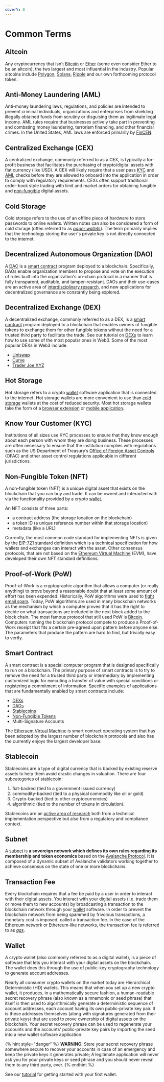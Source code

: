 ```yaml
---
coverY: 0
---
```


# Common Terms

## Altcoin

Any cryptocurrency that isn’t [Bitcoin](https://bitcoin.org/en/) or [Ether](https://ethereum.org/en/) (some even consider Ether to be an altcoin), the two largest and most influential in the industry. Popular altcoins include [Polygon](https://polygon.technology/), [Solana](https://solana.com/), [Ripple](https://ripple.com/) and our own 
forthcoming protocol token.

## Anti-Money Laundering (AML)

Anti-money laundering laws, regulations, and policies are intended to prevent criminal individuals, organizations and enterprises from shielding illegally obtained funds from scrutiny or disguising them as legitimate legal income. AML rules require that businesses actively take part in preventing and combating money laundering, terrorism financing, and other financial crimes. In the United States, AML laws are enforced primarily by [FinCEN](https://www.fincen.gov/history-anti-money-laundering-laws).

## Centralized Exchange (CEX)

A centralized exchange, commonly referred to as a CEX, is typically a for-profit business that facilitates the purchasing of crypto/digital assets with fiat currency (like USD). A
CEX will likely require that a user pass [KYC](#know-your-customer-kyc) and [AML](#anti-money-laundering-aml) checks before they are allowed to onboard into the application in 
order to comply with regulatory requirements. CEXs often support traditional order-book style trading with limit and market orders for obtaining fungible and [non-fungible](#non-fungible-token-nft) digital assets. 

## Cold Storage

Cold storage refers to the use of an offline piece of hardware to store passwords to online wallets. Written notes can also be considered a form of cold storage (often referred to as [*paper wallets*](https://en.bitcoin.it/wiki/Paper_wallet)). The term primarily implies that the technology storing the user's private key is not directly connected to the internet. 

## Decentralized Autonomous Organization (DAO)

A [DAO](https://en.wikipedia.org/wiki/Decentralized\_autonomous\_organization) is a [smart contract](#smart-contract) program deployed to a blockchain. Specifically, DAOs enable 
organization members to propose and vote on the execution of rules built into the organization's on-chain protocol in a manner that is fully transparent, auditable, and 
tamper-resistant. DAOs and their use-cases are an active area of [interdisciplinary research](https://ralphmerkle.com/papers/DAOdemocracyDraft.pdf), and new applications for 
decentralized governance are constantly being explored.  

## Decentralized Exchange (DEX)

A decentralized exchange, commonly referred to as a DEX, is a [smart contract](#smart-contract) program deployed to a blockchain that enables owners of fungible tokens to 
exchange them for other fungible tokens without the need for a trusted third party to facilitate the trade. See our tutorial on [DEXs](tutorials/how-do-i-use-a-dex.md) to learn 
how to use some of the most popular ones in Web3. Some of the most popular DEXs in Web3 include:

- [Uniswap](https://uniswap.org/)
- [Curve](https://curve.fi/)
- [Trader Joe XYZ](https://traderjoexyz.com/)

## Hot Storage

Hot storage refers to a crypto [wallet](#wallet) software application that is connected to the internet. Hot storage wallets are more convenient to use than 
[cold storage](#cold-storage) wallets at the cost of reduced security. Most hot storage wallets take the form of a 
[browser extension](/tutorials/getting-a-wallet.md/#browser-based-wallets) or [mobile application](/tutorials/getting-a-wallet.md/#mobile-based-wallets).

## Know Your Customer (KYC)

Institutions of all sizes use KYC processes to ensure that they know enough about each person with whom they are doing business. These processes are often necessary to ensure that the institution complies with regulations such as the US Department of Treasury’s 
[Office of Foreign Asset Controls](https://home.treasury.gov/policy-issues/office-of-foreign-assets-control-sanctions-programs-and-information) (OFAC) and other asset 
control regulations applicable in different jurisdictions.

## Non-Fungible Token (NFT)

A non-fungible token (NFT) is a unique digital asset that exists on the blockchain that you can buy and trade. It can be owned and interacted with via the functionality provided by a crypto [wallet](#wallet). 

An NFT consists of three parts: 

- a contract address (the storage location on the blockchain)
- a token ID (a unique reference number within that storage location)
- metadata (like a URL)

Currently, the most common code standard for implementing NFTs is given by the [EIP-721](https://eips.ethereum.org/EIPS/eip-721) standard definition which is a technical 
specification for how wallets and exchanges can interact with the asset. Other consensus protocols, that are not based on the 
[Ethereum Virtual Machine](https://ethereum.org/en/developers/docs/evm/) (EVM), have developed their own NFT standard definitions.

## Proof-of-Work (PoW)

Proof-of-Work is a cryptographic algorithm that allows a computer (or really anything) to prove beyond a reasonable doubt that at least some amount of effort has been expended. 
Historically, PoW algorithms were used to [fight email spam](https://en.wikipedia.org/wiki/Hashcash). Today, PoW algorithms are used in many blockchain networks as the mechanism 
by which a computer proves that it has the right to decide on what transactions are included in the next block added to the block chain. The most famous protocol that still used 
PoW is [Bitcoin](https://bitcoin.org/en/how-it-works#processing). Computers running the blockchain protocol compete to produce a Proof-of-Work receipt that fits a certain 
pre-agreed upon pattern before anyone else. The parameters that produce the pattern are hard to find, but trivially easy to verify. 

## Smart Contract

A smart contract is a special computer program that is designed specifically to run on a blockchain. The primary purpose of smart contracts is to try to remove the need for 
a trusted third party or intermediary by implementing customized logic for executing a transfer of value with special conditions or registering a commitment of information. Specific examples of applications that are fundamentally enabled by smart contracts include:

- [DEXs](#decentralized-exchange-dex)
- [DAOs](#decentralized-autonomous-organization-dao)
- [Stablecoins](#stablecoin)
- [Non-Fungible Tokens](#non-fungible-token-nft)
-  Multi-Signature Accounts

The [Etheruem Virtual Machine](https://ethereum.org/en/developers/docs/evm/) is smart contract operating system that has been adopted by the largest number of blockchain 
protocols and also has the currently enjoys the largest developer base. 

## Stablecoin

Stablecoins are a type of digital currency that is backed by existing reserve assets to help them avoid drastic changes in valuation. There are four subcategories of stablecoin:

1. fiat-backed (tied to a government issued currency)
2. commodity-backed (tied to a physical commodity like oil or gold)
3. Crypto-backed (tied to other cryptocurrencies)
4. algorithmic (tied to the number of tokens in circulation).

Stablecoins are an [active area of research](https://fdc.stanford.edu/) both from a technical implementation perspective but also from a regulatory and compliance context. 

## Subnet

A [subnet](https://docs.avax.network/subnets) is **a sovereign network which defines its own rules regarding its membership and token economics** based on the [Avalanche Protocol](https://docs.avax.network/). It is composed of a dynamic subset of Avalanche validators working together to achieve consensus on the state of one or more blockchains.

## Transaction Fee

Every blockchain requires that a fee be paid by a user in order to interact with their digital assets. You interact with your digital assets (i.e. trade them or move them to new accounts) by broadcasting a transaction to the blockchain network through your [wallet](#wallet) software. In order to prevent the blockchain network from being spammed by frivolous transactions, a monetary cost is imposed, called a transaction fee. In the case of the Ethereum network or Ethereum-like networks, the transaction fee is referred to as [_gas_](https://ethereum.org/en/developers/docs/gas/).

## Wallet

A crypto wallet (also commonly referred to as a digital wallet), is a piece of software that lets you interact with your digital assets on the blockchain. The wallet does this through the use of public-key cryptography technology to generate account addresses.

Nearly all consumer crypto wallets on the market today are Hierarchical Deterministic (HD) wallets. This means that when you set up a new crypto wallet, it produces, in a mathematically secure fashion, a human-readable secret recovery phrase (also known as a mnemonic or seed phrase) that itself is then used to algorithmically generate a deterministic sequence of account addresses, each account having its own public-private key pair. It is these addresses themselves (along with signatures generated from their private keys) that are used to prove ownership of digital assets on the blockchain. Your secret recovery phrase can be used to regenerate your accounts and the accounts’ public-private key pairs by importing the seed into a new wallet software application.

{% hint style="danger" %}
**WARNING**: Store your secret recovery phrase somewhere secure to recover your accounts in case of an emergency and keep the private keys it generates private; A legitimate application will never ask you for your private keys or seed phrase and you should never reveal them to any third party, ever.
{% endhint %}

See our [tutorial](tutorials/getting-a-wallet.md) for getting started with your first wallet.
